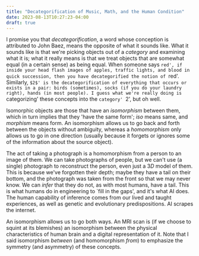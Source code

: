 ```yaml
---
title: "Decategorification of Music, Math, and the Human Condition"
date: 2023-08-13T10:27:23-04:00
draft: true
---
```


I promise you that *decategorification*, a word whose conception is attributed to John Baez, means the opposite of what it sounds like. What it sounds like is that we're picking objects out of a *category* and examining what it is; what it really means is that we treat objects that are somewhat equal (in a certain sense) as being equal. When someone says `red', if inside your head flash images of apples, traffic lights, and blood in quick succession, then you have decategorified the notion of `red'. Similarly, `$2$' is the decategorification of everything that occurs or exists in a pair: birds (sometimes), socks (if you do your laundry right), hands (in most people). I guess what we're really doing is `categorizing' these concepts into the `category' `$2$', but oh well.

<!-- Category theory is a branch of math that constructs a common type of object, called a *category*, for each type of object. This allows us to learn new things in one category, and apply it to another. We do this all the time. 

In the category of sets, isomorphic  -->

Isomorphic objects are those that have an *isomorphism* between them, which in turn implies that they 'have the same form'; *iso* means same, and *morphism* means form. An isomorphism allows us to go back and forth between the objects without ambiguity, whereas a *homomorphism* only allows us to go in one direction (usually because it forgets or ignores some of the information about the source object).

The act of taking a photograph is a homomorphism from a person to an image of them. We can take photographs of people, but we can't use (a single) photograph to reconstruct the person, even just a $3D$ model of them. This is because we've forgotten their depth; maybe they have a tail on their bottom, and the photograph was taken from the front so that we may never know. We can *infer* that they do not, as with most humans, have a tail. This is what humans do in engineering to `fill in the gaps', and it's what AI does. The human capability of inference comes from our lived and taught experiences, as well as genetic and evolutionary predispositions. AI scrapes the internet.

An isomorphism allows us to go both ways. An MRI scan is (if we choose to squint at its blemishes) an isomorphism between the physical characteristics of human brain and a digital representation of it. Note that I said isomorphism *between* (and homomorphism *from*) to emphasize the symmetry (and asymmetry) of these concepts.